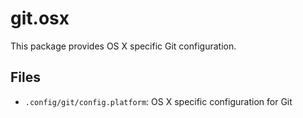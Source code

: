 git.osx
=======

This package provides OS X specific Git configuration.

Files
-----

- `.config/git/config.platform`: OS X specific configuration for Git



